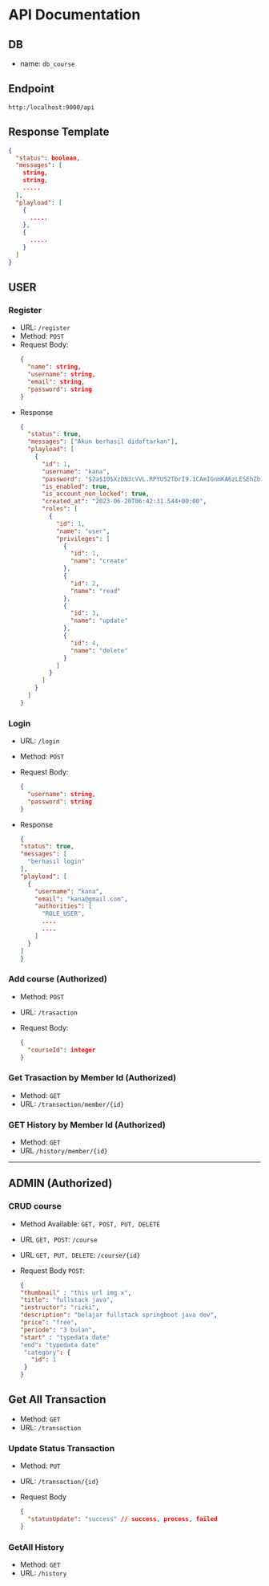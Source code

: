 # API Documentation

## DB

- name: `db_course`

## Endpoint

`http:/localhost:9000/api`

## Response Template

```json
{
  "status": boolean,
  "messages": [
    string,
    string,
    .....
  ],
  "playload": [
    {
      .....
    },
    {
      .....
    }
  ]
}
```

## USER

### Register

- URL: `/register`
- Method: `POST`
- Request Body:
  ```json
  {
    "name": string,
    "username": string,
    "email": string,
    "password": string
  }
  ```
- Response
  ```json
  {
    "status": true,
    "messages": ["Akun berhasil didaftarkan"],
    "playload": [
      {
        "id": 1,
        "username": "kana",
        "password": "$2a$10$XzDN3cVVL.RPYUS2TbrI9.1CAmIGnmKA6zLESEhZb81it8zLGzjdm",
        "is_enabled": true,
        "is_account_non_locked": true,
        "created_at": "2023-06-20T06:42:31.544+00:00",
        "roles": [
          {
            "id": 1,
            "name": "user",
            "privileges": [
              {
                "id": 1,
                "name": "create"
              },
              {
                "id": 2,
                "name": "read"
              },
              {
                "id": 3,
                "name": "update"
              },
              {
                "id": 4,
                "name": "delete"
              }
            ]
          }
        ]
      }
    ]
  }
  ```

### Login

- URL: `/login`
- Method: `POST`
- Request Body:
  ```json
  {
    "username": string,
    "password": string
  }
  ```
- Response

  ```json
  {
  "status": true,
  "messages": [
    "berhasil login"
  ],
  "playload": [
    {
      "username": "kana",
      "email": "kana@gmail.com",
      "authorities": [
        "ROLE_USER",
        ....
        ....
      ]
    }
  ]
  }
  ```

### Add course (Authorized)

- Method: `POST`
- URL: `/trasaction`
- Request Body:

  ```json
  {
    "courseId": integer
  }
  ```

### Get Trasaction by Member Id (Authorized)

- Method: `GET`
- URL: `/transaction/member/{id}`

### GET History by Member Id (Authorized)

- Method: `GET`
- URL `/history/member/{id}`

---

## ADMIN (Authorized)

<!-- ### CRUD Category

- Method Available: `GET, POST, PUT, DELETE`
- URL `GET, POST`: `/course/category`
- URL `PUT, DELETE`: `/course/category/{id}`
- Request Body `POST`:

  ```json
  {
    "name": string
  }
  ``` -->

### CRUD course

- Method Available: `GET, POST, PUT, DELETE`
- URL `GET, POST`: `/course`
- URL `GET, PUT, DELETE`: `/course/{id}`
- Request Body `POST`:

  ```json
  {
  "thumbnail" : "this url img x",
  "title": "fullstack java",
  "instructor": "rizki",
  "description": "belajar fullstack springboot java dev",
  "price": "free",
  "periode": "3 bulan",
  "start" : "typedata date"
  "end": "typedata date"
   "category": {
     "id": 1
   }
  }
  ```

## Get All Transaction

- Method: `GET`
- URL: `/transaction`

### Update Status Transaction

- Method: `PUT`
- URL: `/transaction/{id}`
- Request Body

  ```json
  {
    "statusUpdate": "success" // success, process, failed
  }
  ```

### GetAll History

- Method: `GET`
- URL: `/history`
